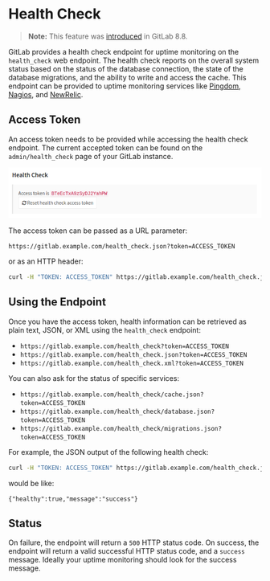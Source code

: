 # Health Check

>**Note:** This feature was [introduced][ce-3888] in GitLab 8.8.

GitLab provides a health check endpoint for uptime monitoring on the `health_check` web
endpoint. The health check reports on the overall system status based on the status of
the database connection, the state of the database migrations, and the ability to write
and access the cache. This endpoint can be provided to uptime monitoring services like
[Pingdom][pingdom], [Nagios][nagios-health], and [NewRelic][newrelic-health].

## Access Token

An access token needs to be provided while accessing the health check endpoint. The current
accepted token can be found on the `admin/health_check` page of your GitLab instance.

![access token](img/health_check_token.png)

The access token can be passed as a URL parameter:

```
https://gitlab.example.com/health_check.json?token=ACCESS_TOKEN
```

or as an HTTP header:

```bash
curl -H "TOKEN: ACCESS_TOKEN" https://gitlab.example.com/health_check.json
```

## Using the Endpoint

Once you have the access token, health information can be retrieved as plain text, JSON,
or XML using the `health_check` endpoint:

- `https://gitlab.example.com/health_check?token=ACCESS_TOKEN`
- `https://gitlab.example.com/health_check.json?token=ACCESS_TOKEN`
- `https://gitlab.example.com/health_check.xml?token=ACCESS_TOKEN`

You can also ask for the status of specific services:

- `https://gitlab.example.com/health_check/cache.json?token=ACCESS_TOKEN`
- `https://gitlab.example.com/health_check/database.json?token=ACCESS_TOKEN`
- `https://gitlab.example.com/health_check/migrations.json?token=ACCESS_TOKEN`

For example, the JSON output of the following health check:

```bash
curl -H "TOKEN: ACCESS_TOKEN" https://gitlab.example.com/health_check.json
```

would be like:

```
{"healthy":true,"message":"success"}
```

## Status

On failure, the endpoint will return a `500` HTTP status code. On success, the endpoint
will return a valid successful HTTP status code, and a `success` message. Ideally your
uptime monitoring should look for the success message.

[ce-3888]: https://gitlab.com/gitlab-org/gitlab-ce/merge_requests/3888
[pingdom]: https://www.pingdom.com
[nagios-health]: https://nagios-plugins.org/doc/man/check_http.html
[newrelic-health]: https://docs.newrelic.com/docs/alerts/alert-policies/downtime-alerts/availability-monitoring

